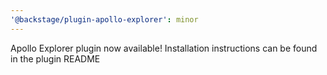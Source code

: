 ```yaml
---
'@backstage/plugin-apollo-explorer': minor
---
```


Apollo Explorer plugin now available! Installation instructions can be found in the plugin README
